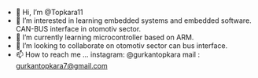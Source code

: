 - 👋 Hi, I’m @Topkara11
- 👀 I’m interested in learning embedded systems and embedded software. CAN-BUS interface in otomotiv sector.
- 🌱 I’m currently learning microcontroller based on ARM.
- 💞️ I’m looking to collaborate on otomotiv sector can bus interface.
- 📫 How to reach me ... 
instagram: @gurkantopkara 
mail : gurkantopkara7@gmail.com


<!---
Topkara11/Topkara11 is a ✨ special ✨ repository because its `README.md` (this file) appears on your GitHub profile.
You can click the Preview link to take a look at your changes.
--->

